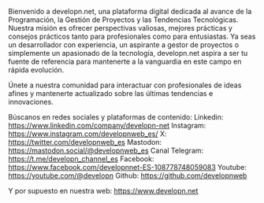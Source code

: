 Bienvenido a developn.net, una plataforma digital dedicada al avance de la Programación, la Gestión de Proyectos y las Tendencias Tecnológicas. Nuestra misión es ofrecer perspectivas valiosas, mejores prácticas y consejos prácticos tanto para profesionales como para entusiastas. Ya seas un desarrollador con experiencia, un aspirante a gestor de proyectos o simplemente un apasionado de la tecnología, developn.net aspira a ser tu fuente de referencia para mantenerte a la vanguardia en este campo en rápida evolución.

Únete a nuestra comunidad para interactuar con profesionales de ideas afines y mantenerte actualizado sobre las últimas tendencias e innovaciones.

Búscanos en redes sociales y plataformas de contenido:
Linkedin: https://www.linkedin.com/company/developn-net
Instagram: https://www.instagram.com/developnweb_es/
X: https://twitter.com/developnweb_es
Mastodon: https://mastodon.social/@developnweb_es
Canal Telegram: https://t.me/developn_channel_es
Facebook: https://www.facebook.com/developnnet-ES-108778748059083
Youtube: https://youtube.com/@developn
Github: https://github.com/developnweb

Y por supuesto en nuestra web:
https://www.developn.net
